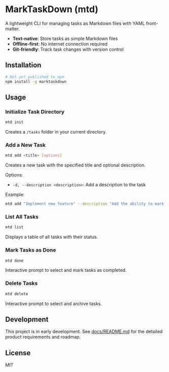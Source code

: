 # MarkTaskDown (mtd)

A lightweight CLI for managing tasks as Markdown files with YAML front-matter.

- **Text-native**: Store tasks as simple Markdown files
- **Offline-first**: No internet connection required
- **Git-friendly**: Track task changes with version control

## Installation

```bash
# Not yet published to npm
npm install -g marktaskdown
```

## Usage

### Initialize Task Directory

```bash
mtd init
```

Creates a `/tasks` folder in your current directory.

### Add a New Task

```bash
mtd add <title> [options]
```

Creates a new task with the specified title and optional description.

Options:

- `-d, --description <description>`: Add a description to the task

Example:

```bash
mtd add "Implement new feature" --description "Add the ability to mark tasks as done"
```

### List All Tasks

```bash
mtd list
```

Displays a table of all tasks with their status.

### Mark Tasks as Done

```bash
mtd done
```

Interactive prompt to select and mark tasks as completed.

### Delete Tasks

```bash
mtd delete
```

Interactive prompt to select and archive tasks.

## Development

This project is in early development. See [docs/README.md](docs/README.md) for the detailed product requirements and roadmap.

## License

MIT
